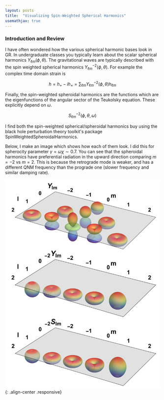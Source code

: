 ```yaml
---
layout: posts
title:  "Visualizing Spin-Weighted Spherical Harmonics"
usemathjax: true
---
```


### Introduction and Review

I have often wondered how the various spherical harmonic bases look in GR. In undergraduate classes you typically learn about the scalar spherical harmonics $Y_{\ell m}(\phi,\theta)$. The gravitational waves are typically described with the spin weighted spherical harmonics $Y_{\ell m}^{-2}(\phi,\theta)$. For example the complex time domain strain is 

$$
 h = h_+ - i h_\times = \sum_{\ell m} Y_{\ell m}^{-2}(\phi,\theta) h_{\ell m}
$$

Finally, the spin-weighted spheroidal harmonics are the functions which are the eigenfunctions of the angular sector of the Teukolsky equation. These explicitly depend on $\omega$. 

$$
S_{\ell m}^{-2}(\phi,\theta,\omega) 
$$

I find both the spin-weighted spherical/spheroidal harmonics buy using the black hole perturbation theory toolkit's package SpinWeightedSpheroidalHarmonics. 

Below, I make an image which shows how each of them look. I did this for spherocity parameter $\gamma = \omega \chi \sim 0.7$. You can see that the spheroidal harmonics have preferential radiation in the upward direction comparing $m=-2$ vs $m=2$. This is because the retrograde mode is weaker, and has a different QNM frequency than the prograde one (slower frequency and similar damping rate).

![Alt text](/assets/images/spherical-harmonics-GR.png){: .align-center .responsive}
